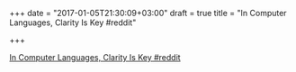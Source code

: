 +++
date = "2017-01-05T21:30:09+03:00"
draft = true
title = "In Computer Languages, Clarity Is Key  #reddit"

+++

<p><a href="https://t.co/FB2Une8PyO">In Computer Languages, Clarity Is Key  #reddit</a></p>
